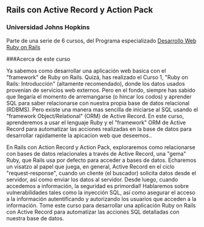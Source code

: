 ## Rails con Active Record y Action Pack
### Universidad Johns Hopkins

Parte de una serie de 6 cursos, del Programa especializado [Desarrollo Web Ruby on Rails](https://www.coursera.org/specializations/ruby-on-rails)

###Acerca de este curso

Ya sabemos como desarrollar una aplicación web basica con el "framework" de Ruby on Rails. Quizá, has realizado el Curso 1, "Ruby on Rails: Introducción" (altamente recomendado),  donde los datos usados  provenían de servicios web externos. Pero en el fondo, siempre has sabido que llegaría el momento de arremangarse (o hincar los codos) y aprender SQL para saber relacionarse con nuestra propia base de datos relacional (RDBMS).  Pero existe una manera mas sencilla de iniciarse al SQL usando el "framework Object/Relational" (ORM) de Active Record.  En este curso, aprenderemos a usar el lenguaje Ruby y el "framework" ORM de Active Record para automatizar las acciones realizadas en la base de datos para desarrollar rapidamente la apicacion web que deseemos..


En Rails con Action Record y Action Pack, exploraremos como relacionarse con bases de datos relacionales a través de Active Record, una "gema" Ruby, que Rails usa por defecto para acceder a bases de datos. Echaremos un visatzo al papel que juega, en general, Active Record en el  ciclo "request-response", cuando un cliente (el buscador) solicita datos desde el servidor, así como enviar los datos al servidor. Desde luego, cuando accedemos a información, la seguridad es primordial! Hablaremos sobre vulnerabilidades tales como la inyección SQL, así como asegurar el acceso a la información autentificando y autorizando los usuarios que acceden a la información. Tome este curso para desarrollar una aplicación Ruby on Rails con Active Record para automatizar las acciones SQL detalladas con nuestra base de datos.
